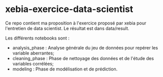 # xebia-exercice-data-scientist

Ce repo contient ma proposition à l'exercice proposé par xebia pour l'entretien de data scientist. Le résultat est dans data/result.

Les différents notebooks sont : 

* analysis_phase : Analyse générale du jeu de données pour repérer les variable aberrantes;
* cleaning_phase : Phase de nettoyage des données et de l'étude des variables corrélées;
* modeling : Phase de modélisation et de prédiction.
